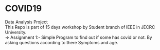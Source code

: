 # COVID19
Data Analysis Project
<br>
This Repo is part of 15 days workshop by Student branch of IEEE in JECRC University.
<br>
=> Assignment 1:-
    Simple Program to find out if some has covid or not. By asking questions according to there Symptoms and age.